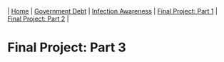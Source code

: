 <div class="top-nav">
 | <a href="/README.md">Home</a> |  
   <a href="/GOVTDEBT.md">Government Debt</a> |
   <a href="/INFAWARE.md">Infection Awareness</a> |
   <a href="/FinalProject.md">Final Project: Part 1</a> | 
   <a href="/final-project-part-two.md">Final Project: Part 2</a> |
</div>

# Final Project: Part 3
##
